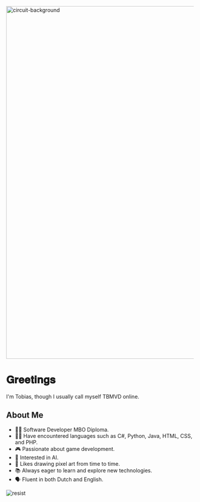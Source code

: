 <img width="1737" height="950" alt="circuit-background" src="https://github.com/user-attachments/assets/36afc97f-0522-4e22-889c-7008c9ecf1cc" />

# 𝐆𝐫𝐞𝐞𝐭𝐢𝐧𝐠𝐬 

I'm Tobias, though I usually call myself TBMVD online. 


## About Me
- 👨‍🎓 Software Developer MBO Diploma.
- 👨‍💻 Have encountered languages such as C#, Python, Java, HTML, CSS, and PHP.
- 🎮 Passionate about game development.
- 🤖 Interested in AI.
- 🎨 Likes drawing pixel art from time to time.
- 📚 Always eager to learn and explore new technologies.
- 🗣 Fluent in both Dutch and English.











![resist](https://github.com/user-attachments/assets/620c4a09-37a0-48c5-9853-12f4c1ecda00)
